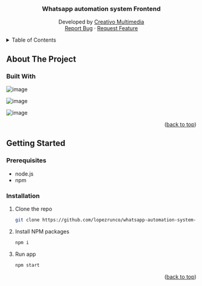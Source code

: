 <div id="top"></div>

<!-- PROJECT LOGO -->
<br />
<div align="center">

<h3 align="center">Whatsapp automation system Frontend</h3>

  <p align="center">
    Developed by <a href='http://creativo.com.uy/'>Creativo Multimedia</a>
    <br />
    <a href="https://github.com/lopezrunco/whatsapp-automation-system-frontend/issues">Report Bug</a>
    ·
    <a href="https://github.com/lopezrunco/whatsapp-automation-system-frontend/issues">Request Feature</a>
  </p>
</div>



<!-- TABLE OF CONTENTS -->
<details>
  <summary>Table of Contents</summary>
  <ol>
    <li>
      <a href="#about-the-project">About The Project</a>
      <ul>
        <li><a href="#built-with">Built With</a></li>
      </ul>
    </li>
    <li>
      <a href="#getting-started">Getting Started</a>
      <ul>
        <li><a href="#prerequisites">Prerequisites</a></li>
        <li><a href="#installation">Installation</a></li>
      </ul>
    </li>
  </ol>
</details>



<!-- ABOUT THE PROJECT -->
## About The Project


### Built With

![image](https://img.shields.io/badge/React-20232A?style=for-the-badge&logo=react&logoColor=61DAFB)

![image](https://img.shields.io/badge/React_Router-CA4245?style=for-the-badge&logo=react-router&logoColor=white)

![image](https://img.shields.io/badge/Sass-CC6699?style=for-the-badge&logo=sass&logoColor=white)

<p align="right">(<a href="#top">back to top</a>)</p>



<!-- GETTING STARTED -->
## Getting Started

### Prerequisites

* node.js
* npm

### Installation

1. Clone the repo
   ```sh
   git clone https://github.com/lopezrunco/whatsapp-automation-system-frontend.git
   ```
3. Install NPM packages
   ```sh
   npm i
   ```
4. Run app
   ```sh
   npm start
   ```

<p align="right">(<a href="#top">back to top</a>)</p>

